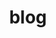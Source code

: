 ---
layout: page
title: blog
permalink: /blog/
nav: true
dropdown: true
children: 
    - title: Robotics
      permalink: /blog/category/robotics/
    - title: divider
    - title: Programming
      permalink: /blog/category/programming/
    - title: divider
    - title: Computer Vision
      permalink: /blog/category/computer-vision/
    - title: divider
    - title: Reinforcement Learning
      permalink: /blog/category/reinforcement-learning/


---